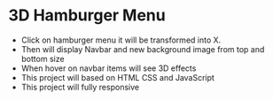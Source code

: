 # 3D Hamburger Menu
* Click on hamburger menu it will be transformed into X.
* Then will display Navbar and new background image from top and bottom size
* When hover on navbar items will see 3D effects
* This project will based on HTML CSS and JavaScript
* This project will fully responsive